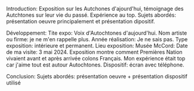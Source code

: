 Introduction:
Exposition sur les Autchones d'ajourd'hui, témoignage des Autchtones sur leur vie du passé. Expérience au top. Sujets abordés: présentation oeuvre principalement et présentation dipositif.

Développement:
Tite expo: Voix d'Autochtones d'aujourd'hui. Nom artiste ou firme: je ne m'en rappelle plus. Année réalisation: Je ne sais pas. Type exposition: intérieure et permanent. Lieu exposition: Musée McCord: Date de ma visite: 3 mai 2024. Exposition montre comment Premières Nation vivaient avant et après arrivée colons Français. Mon expérience était top car j'aime tout est autour Autochtones. Dispositif: écran avec téléphone.

Conclusion:
Sujets abordés: présentation oeuvre + présentation dispositif utilisé
